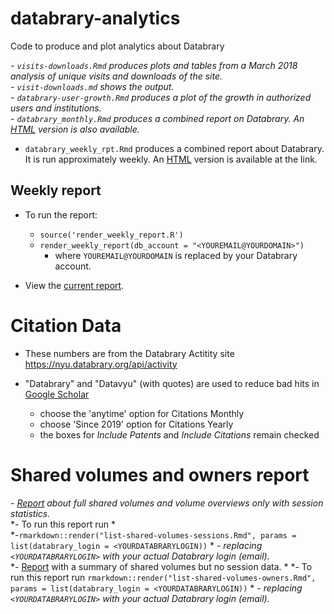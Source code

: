 # databrary-analytics
Code to produce and plot analytics about Databrary

*- `visits-downloads.Rmd` produces plots and tables from a March 2018 analysis of unique visits and downloads of the site.*   
    *- `visit-downloads.md` shows the output.*   
*- `databrary-user-growth.Rmd` produces a plot of the growth in authorized users and institutions.*   
*- `databrary_monthly.Rmd` produces a combined report on Databrary. An [HTML](https://gilmore-lab.github.io/databrary-analytics/databrary_monthly.html) version is also available.*   
- `databrary_weekly_rpt.Rmd` produces a combined report about Databrary. It is run approximately weekly. An [HTML](https://gilmore-lab.github.io/databrary-analytics/databrary_weekly_rpt.html) version is available at the link.  

## Weekly report

- To run the report:  
    - `source('render_weekly_report.R')`  
    - `render_weekly_report(db_account = "<YOUREMAIL@YOURDOMAIN>")`  
        - where `YOUREMAIL@YOURDOMAIN` is replaced by your Databrary account. 

- View the [current report](https://gilmore-lab.github.io/databrary-analytics/weekly/databrary_weekly_report.html).  


# Citation Data

- These numbers are from the Databrary Actitity site https://nyu.databrary.org/api/activity  

- "Databrary" and "Datavyu" (with quotes) are used to reduce bad hits in [Google Scholar](https://scholar.google.com)      
    - choose the 'anytime' option for Citations Monthly  
    - choose 'Since 2019' option for Citations Yearly  
    - the boxes for *Include Patents* and *Include Citations* remain checked  

# Shared volumes and owners report

*- [Report](https://gilmore-lab.github.io/databrary-analytics/shared-volumes-sessions.html) about full shared volumes and volume overviews only with session statistics.*  
    *- To run this report run  *  
        *-`rmarkdown::render("list-shared-volumes-sessions.Rmd", params = list(databrary_login = <YOURDATABRARYLOGIN))`  *
            *- replacing `<YOURDATABRARYLOGIN>` with your actual Databrary login (email).*  
*- [Report](https://gilmore-lab.github.io/databrary-analytics/list-shared-volumes-owners.html) with a summary of shared volumes but no session data.  *
    *- To run this report run `rmarkdown::render("list-shared-volumes-owners.Rmd", params = list(databrary_login = <YOURDATABRARYLOGIN))`  *
        *- replacing `<YOURDATABRARYLOGIN>` with your actual Databrary login (email).*  